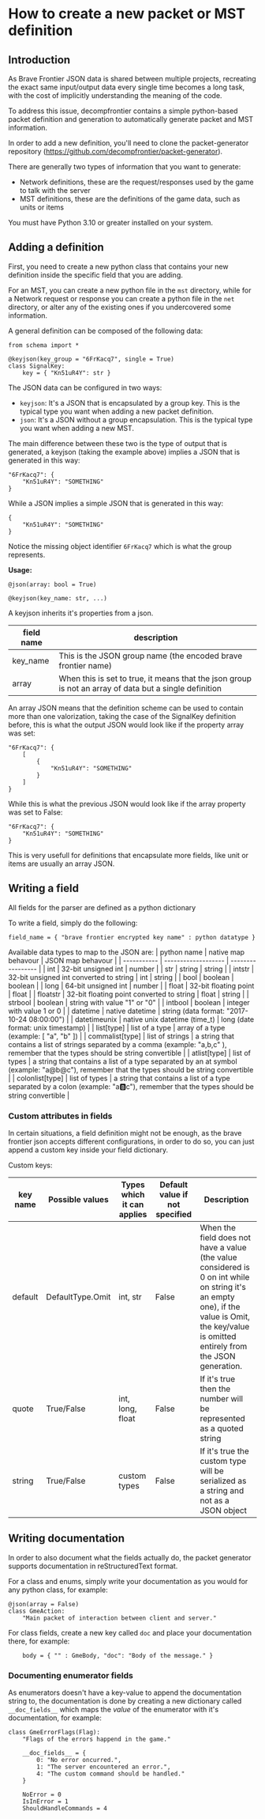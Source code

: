 # How to create a new packet or MST definition


## Introduction 
As Brave Frontier JSON data is shared between multiple projects, recreating the exact same input/output data every single time becomes a long task, with the cost of implicitly understanding the meaning of the code.

To address this issue, decompfrontier contains a simple python-based packet definition and generation to automatically generate packet and MST information.

In order to add a new definition, you'll need to clone the packet-generator repository (https://github.com/decompfrontier/packet-generator).

There are generally two types of information that you want to generate:
* Network definitions, these are the request/responses used by the game to talk with the server
* MST definitions, these are the definitions of the game data, such as units or items

You must have Python 3.10 or greater installed on your system.

## Adding a definition

First, you need to create a new python class that contains your new definition inside the specific field that you are adding.

For an MST, you can create a new python file in the `mst` directory, while for a Network request or response you can create a python file in the `net` directory, or alter any of the existing ones if you undercovered some information.

A general definition can be composed of the following data:
```
from schema import *

@keyjson(key_group = "6FrKacq7", single = True)
class SignalKey:
    key = { "Kn51uR4Y": str }
```


The JSON data can be configured in two ways:
* `keyjson`: It's a JSON that is encapsulated by a group key. This is the typical type you want when adding a new packet definition.
* `json`: It's a JSON without a group encapsulation. This is the typical type you want when adding a new MST.

The main difference between these two is the type of output that is generated, a keyjson (taking the example above) implies a JSON that is generated in this way:
```
"6FrKacq7": {
    "Kn51uR4Y": "SOMETHING"
}
```

While a JSON implies a simple JSON that is generated in this way:
```
{
    "Kn51uR4Y": "SOMETHING"
}
```

Notice the missing object identifier `6FrKacq7` which is what the group represents.

**Usage:**

```
@json(array: bool = True)

@keyjson(key_name: str, ...)
```

A keyjson inherits it's properties from a json.

| field name | description |
| ---------- | ------------ |
| key_name | This is the JSON group name (the encoded brave frontier name) |
| array | When this is set to true, it means that the json group is not an array of data but a single definition |

An array JSON means that the definition scheme can be used to contain more than one valorization, taking the case of the SignalKey definition before, this is what the output JSON would look like if the property array was set:
```
"6FrKacq7": {
    [
        {
            "Kn51uR4Y": "SOMETHING"
        }
    ]
}
```


While this is what the previous JSON would look like if the array property was set to False:
```
"6FrKacq7": {
    "Kn51uR4Y": "SOMETHING"
}
```

This is very usefull for definitions that encapsulate more fields, like unit or items are usually an array JSON.

## Writing a field

All fields for the parser are defined as a python dictionary

To write a field, simply do the following:

`field_name = { "brave frontier encrypted key name" : python datatype }`

Available data types to map to the JSON are:
| python name | native map behavour | JSON map behavour |
| ----------- | ------------------- | ----------------- |
| int | 32-bit unsigned int | number |
| str | string | string |
| intstr | 32-bit unsigned int converted to string | int | string |
| bool | boolean | boolean |
| long | 64-bit unsigned int | number |
| float | 32-bit floating point | float |
| floatstr | 32-bit floating point converted to string | float | string |
| strbool | boolean | string with value "1" or "0" |
| intbool | boolean | integer with value 1 or 0 |
| datetime | native datetime | string (data format: "2017-10-24 08:00:00") |
| datetimeunix | native unix datetime (time_t) | long (date format: unix timestamp) |
| list[type] | list of a type | array of a type (example: [ "a", "b" ]) |
| commalist[type] | list of strings | a string that contains a list of strings separated by a comma (example: "a,b,c" ), remember that the types should be string convertible |
| atlist[type] | list of types | a string that contains a list of a type separated by an at symbol (example: "a@b@c"), remember that the types should be string convertible |
| colonlist[type] | list of types | a string that contains a list of a type separated by a colon (example: "a:b:c"), remember that the types should be string convertible |

### Custom attributes in fields
In certain situations, a field definition might not be enough, as the brave frontier
json accepts different configurations, in order to do so, you can just append a
custom key inside your field dictionary.

Custom keys:

| key name | Possible values | Types which it can applies | Default value if not specified | Description |
| -------- | --------------- | -------------------------- | ------------------------------ | ----------- |
| default | DefaultType.Omit | int, str | False | When the field does not have a value (the value considered is 0 on int while on string it's an empty one), if the value is Omit, the key/value is omitted entirely from the JSON generation. |
| quote | True/False | int, long, float | False | If it's true then the number will be represented as a quoted string |
| string | True/False | custom types | False | If it's true the custom type will be serialized as a string and not as a JSON object |

## Writing documentation

In order to also document what the fields actually do, the packet generator supports documentation in reStructuredText format.

For a class and enums, simply write your documentation as you would for any python class, for example:
```
@json(array = False)
class GmeAction:
    "Main packet of interaction between client and server." 
```

For class fields, create a new key called `doc` and place your documentation there, for example:
```
    body = { "" : GmeBody, "doc": "Body of the message." }
```

### Documenting enumerator fields

As enumerators doesn't have a key-value to append the documentation string to, the documentation is done by creating a new
dictionary called `__doc_fields__` which maps the *value* of the enumerator with it's documentation, for example:
```
class GmeErrorFlags(Flag):
    "Flags of the errors happend in the game."
    
    __doc_fields__ = {
        0: "No error oncurred.",
        1: "The server encountered an error.",
        4: "The custom command should be handled."
    }

    NoError = 0
    IsInError = 1
    ShouldHandleCommands = 4
```
